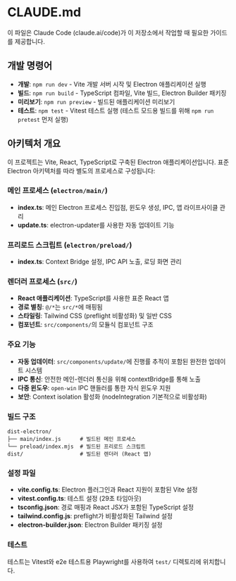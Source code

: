 # CLAUDE.md

이 파일은 Claude Code (claude.ai/code)가 이 저장소에서 작업할 때 필요한 가이드를 제공합니다.

## 개발 명령어

- **개발**: `npm run dev` - Vite 개발 서버 시작 및 Electron 애플리케이션 실행
- **빌드**: `npm run build` - TypeScript 컴파일, Vite 빌드, Electron Builder 패키징
- **미리보기**: `npm run preview` - 빌드된 애플리케이션 미리보기
- **테스트**: `npm test` - Vitest 테스트 실행 (테스트 모드용 빌드를 위해 `npm run pretest` 먼저 실행)

## 아키텍처 개요

이 프로젝트는 Vite, React, TypeScript로 구축된 Electron 애플리케이션입니다. 표준 Electron 아키텍처를 따라 별도의 프로세스로 구성됩니다:

### 메인 프로세스 (`electron/main/`)
- **index.ts**: 메인 Electron 프로세스 진입점, 윈도우 생성, IPC, 앱 라이프사이클 관리
- **update.ts**: electron-updater를 사용한 자동 업데이트 기능

### 프리로드 스크립트 (`electron/preload/`)
- **index.ts**: Context Bridge 설정, IPC API 노출, 로딩 화면 관리

### 렌더러 프로세스 (`src/`)
- **React 애플리케이션**: TypeScript를 사용한 표준 React 앱
- **경로 별칭**: `@/*`는 `src/*`에 매핑됨
- **스타일링**: Tailwind CSS (preflight 비활성화) 및 일반 CSS
- **컴포넌트**: `src/components/`의 모듈식 컴포넌트 구조

### 주요 기능
- **자동 업데이터**: `src/components/update/`에 진행률 추적이 포함된 완전한 업데이트 시스템
- **IPC 통신**: 안전한 메인-렌더러 통신을 위해 contextBridge를 통해 노출
- **다중 윈도우**: `open-win` IPC 핸들러를 통한 자식 윈도우 지원
- **보안**: Context isolation 활성화 (nodeIntegration 기본적으로 비활성화)

### 빌드 구조
```
dist-electron/
├── main/index.js      # 빌드된 메인 프로세스
└── preload/index.mjs  # 빌드된 프리로드 스크립트
dist/                  # 빌드된 렌더러 (React 앱)
```

### 설정 파일
- **vite.config.ts**: Electron 플러그인과 React 지원이 포함된 Vite 설정
- **vitest.config.ts**: 테스트 설정 (29초 타임아웃)
- **tsconfig.json**: 경로 매핑과 React JSX가 포함된 TypeScript 설정
- **tailwind.config.js**: preflight가 비활성화된 Tailwind 설정
- **electron-builder.json**: Electron Builder 패키징 설정

### 테스트
테스트는 Vitest와 e2e 테스트용 Playwright를 사용하여 `test/` 디렉토리에 위치합니다.